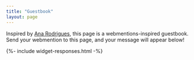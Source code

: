 ```yaml
---
title: "Guestbook"
layout: page
---
```

Inspired by [Ana Rodrigues](https://ohhelloana.blog/guestbook/), this page is a webmentions-inspired guestbook. Send your webmention to this page, and your message will appear below!

{%- include widget-responses.html -%}